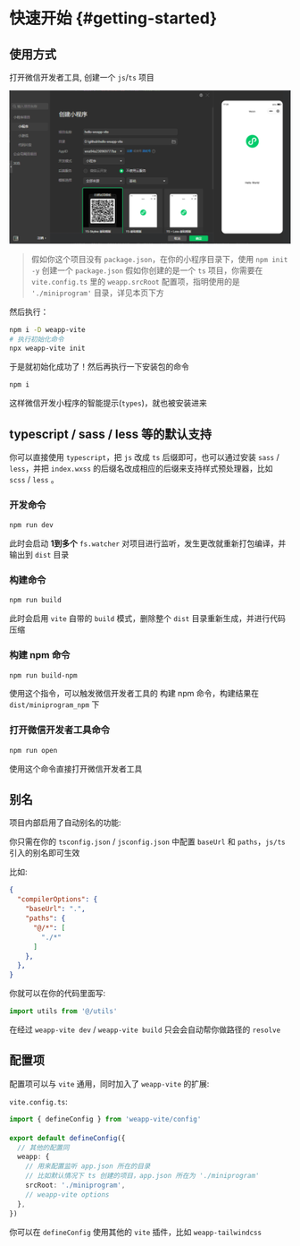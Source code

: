 # 快速开始 {#getting-started}

## 使用方式

打开微信开发者工具, 创建一个 `js`/`ts` 项目

![](../images/create-project.png)

> 假如你这个项目没有 `package.json`，在你的小程序目录下，使用 `npm init -y` 创建一个 `package.json`
> 假如你创建的是一个 `ts` 项目，你需要在 `vite.config.ts` 里的 `weapp.srcRoot` 配置项，指明使用的是 `'./miniprogram'` 目录，详见本页下方

然后执行：

```sh
npm i -D weapp-vite
# 执行初始化命令
npx weapp-vite init
```

于是就初始化成功了！然后再执行一下安装包的命令

```sh
npm i
```

这样微信开发小程序的智能提示(`types`)，就也被安装进来

## typescript / sass / less 等的默认支持

你可以直接使用 `typescript`，把 `js` 改成 `ts` 后缀即可，也可以通过安装 `sass` / `less`，并把 `index.wxss` 的后缀名改成相应的后缀来支持样式预处理器，比如 `scss` / `less` 。

### 开发命令

```sh
npm run dev
```

此时会启动 **1到多个** `fs.watcher` 对项目进行监听，发生更改就重新打包编译，并输出到 `dist` 目录

### 构建命令

```sh
npm run build
```

此时会启用 `vite` 自带的 `build` 模式，删除整个 `dist` 目录重新生成，并进行代码压缩

### 构建 npm 命令

```sh
npm run build-npm
```

使用这个指令，可以触发微信开发者工具的 构建 npm 命令，构建结果在 `dist/miniprogram_npm` 下

### 打开微信开发者工具命令

```sh
npm run open
```

使用这个命令直接打开微信开发者工具

## 别名

项目内部启用了自动别名的功能:

你只需在你的 `tsconfig.json` / `jsconfig.json` 中配置 `baseUrl` 和 `paths`，`js/ts` 引入的别名即可生效

比如:

```json
{
  "compilerOptions": {
    "baseUrl": ".",
    "paths": {
      "@/*": [
        "./*"
      ]
    },
  },
}
```

你就可以在你的代码里面写:

```ts
import utils from '@/utils'
```

在经过 `weapp-vite dev` / `weapp-vite build` 只会会自动帮你做路径的 `resolve`

## 配置项

配置项可以与 `vite` 通用，同时加入了 `weapp-vite` 的扩展:

`vite.config.ts`:

```ts
import { defineConfig } from 'weapp-vite/config'

export default defineConfig({
  // 其他的配置同
  weapp: {
    // 用来配置监听 app.json 所在的目录
    // 比如默认情况下 ts 创建的项目，app.json 所在为 './miniprogram'
    srcRoot: './miniprogram',
    // weapp-vite options
  },
})
```

你可以在 `defineConfig` 使用其他的 `vite` 插件，比如 `weapp-tailwindcss`

